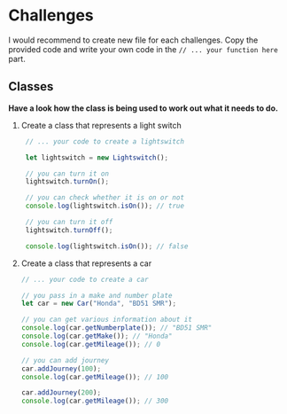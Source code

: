 # Challenges

I would recommend to create new file for each challenges. Copy the provided code and write your own code in the `// ... your function here` part.

## Classes

**Have a look how the class is being used to work out what it needs to do.**

1. Create a class that represents a light switch
   
   ```javascript
    // ... your code to create a lightswitch

    let lightswitch = new Lightswitch();

    // you can turn it on
    lightswitch.turnOn();

    // you can check whether it is on or not
    console.log(lightswitch.isOn()); // true

    // you can turn it off
    lightswitch.turnOff();

    console.log(lightswitch.isOn()); // false
    ```
2. Create a class that represents a car
   
    ```javascript
    // ... your code to create a car

    // you pass in a make and number plate
    let car = new Car("Honda", "BD51 SMR");

    // you can get various information about it
    console.log(car.getNumberplate()); // "BD51 SMR"
    console.log(car.getMake()); // "Honda"
    console.log(car.getMileage()); // 0

    // you can add journey
    car.addJourney(100);
    console.log(car.getMileage()); // 100

    car.addJourney(200);
    console.log(car.getMileage()); // 300
    ```